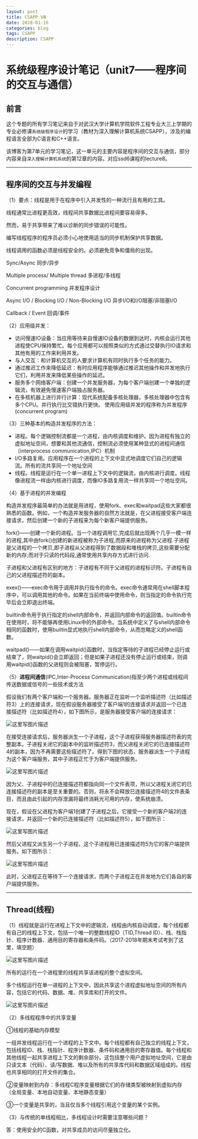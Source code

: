 ```yaml
---
layout: post
title: CSAPP Ⅷ
date: 2018-01-16
categories: blog
tags: CSAPP
description: CSAPP
---
```


# 系统级程序设计笔记（unit7——程序间的交互与通信）

## 前言

这个专题的所有学习笔记来自于对武汉大学计算机学院软件工程专业大三上学期的专业必修课`系统级程序设计`的学习（教材为深入理解计算机系统CSAPP），涉及的编程语言全部为C语言和C++语言。

该博客为第7单元的学习笔记，这一单元的主要内容是程序间的交互与通信，部分内容来自`深入理解计算机系统`的第12章的内容。对应ssd6课程的lecture8。

-------------------
## 程序间的交互与并发编程

（1）要点：线程是用于在程序中引入并发性的一种流行且有用的工具。

线程通常比进程更高效，线程间共享数据比进程间要容易得多。

然而，易于共享带来了难以诊断的同步错误的可能性。

编写线程程序的程序员必须小心地使用适当的同步机制保护共享数据。   

线程调用的函数必须是线程安全的。必须避免竞争和僵局的出现。

Sync/Async		同步/异步

Multiple process/ Multiple thread	多进程/多线程

Concurrent programming			并发程序设计

Async I/O / Blocking I/O / Non-Blocking I/O		异步I/O和I/O阻塞/非阻塞I/O 

Callback / Event	回调/事件 

（2）应用级并发：

- 访问慢速IO设备：当应用等待来自慢速IO设备的数据到达时，内核会运行其他进程使CPU保持繁忙。每个应用都可以按照类似的方式通过交替执行IO请求和其他有用的工作来利用并发。
- 与人交互：和计算机交互的人要求计算机有同时执行多个任务的能力。
- 通过推迟工作来降低延迟：有时应用程序能够通过推迟其他操作和并发地执行它们，利用并发来降低某些操作的延迟。
- 服务多个网络客户端：创建一个并发服务器，为每个客户端创建一个单独的逻辑流，有效避免慢速客户端独占服务器。
- 在多核机器上进行并行计算：现代系统配备多核处理器，多核处理器中包含有多个CPU。并行执行比交错执行更快。
使用应用级并发的程序称为并发程序(concurrent program)

（3）三种基本的构造并发程序的方法：

- 进程。每个逻辑控制流都是一个进程，由内核调度和维护。因为进程有独立的虚拟地址空间，想要和其他流通信，控制流必须使用某种显式的进程间通信（interprocess communication,IPC）机制
- I/O多路复用。应用程序在一个进程的上下文中显式地调度它们自己的逻辑流。所有的流共享同一个地址空间
- 线程。线程是运行在一个单一进程上下文中的逻辑流，由内核进行调度。线程像进程流一样由内核进行调度，而像IO多路复用流一样共享同一个地址空间。

（4）基于进程的并发编程

构造并发程序最简单的办法就是用进程，使用fork、exec和waitpad这些大家都很熟悉的函数。例如，一个构造并发服务器的自然方法就是，在父进程接受客户端连接请求，然后创建一个新的子进程来为每个新客户端提供服务。

fork()——创建一个新的进程。当一个进程调用它,完成后就出现两个几乎一模一样的进程,其中由fork()创建的新进程被称为子进程,而原来的进程称为父进程.子进程是父进程的一个拷贝,即子进程从父进程得到了数据段和堆栈的拷贝,这些需要分配新的内存;而对于只读的代码段,通常使用共享内存方式进行访问. 

子进程和父进程有区别的地方：子进程有不同于父进程的进程标识符。子进程有自己的父进程描述符的副本。

exex()——exec命令用于调用并执行指令的命令。exec命令通常用在shell脚本程序中，可以调用其他的命令。如果在当前终端中使用命令，则当指定的命令执行完毕后会立即退出终端。

builtin命令用于执行指定的shell内部命令，并返回内部命令的返回值。builtin命令在使用时，将不能够再使用Linux中的外部命令。当系统中定义了与shell内部命令相同的函数时，使用builtin显式地执行shell内部命令，从而忽略定义的shell函数。

waitpad()——如果在调用waitpid()函数时，当指定等待的子进程已经停止运行或结束了，则waitpid()会立即返回；但是如果子进程还没有停止运行或结束，则调用waitpid()函数的父进程则会被阻塞，暂停运行。

（5）**进程间通信**(IPC,Inter-Process Communication)指至少两个进程或线程间传送数据或信号的一些技术或方法

假设我们有两个客户端和一个服务器。服务器正在监听一个监听描述符（比如描述符3）上的连接请求，现在假设服务器接受了客户端1的连接请求并返回一个已连接描述符（比如描述符4），如下图所示，是服务器接受客户端的连接请求：

![这里写图片描述](http://img.blog.csdn.net/20180201012754182?watermark/2/text/aHR0cDovL2Jsb2cuY3Nkbi5uZXQvcXFfMzc2NTEzMjU=/font/5a6L5L2T/fontsize/400/fill/I0JBQkFCMA==/dissolve/70/gravity/SouthEast)

在接受连接请求后，服务器派生一个子进程，这个子进程获得服务器描述符表的完整副本。子进程关闭它的副本中的监听描述符3，而父进程关闭它的已连接描述符4的副本，因为不再需要这些描述符了。得到下图的状态，服务器派生一个子进程为这个客户端服务，其中子进程正忙于为客户端提供服务。

![这里写图片描述](http://img.blog.csdn.net/20180201012852193?watermark/2/text/aHR0cDovL2Jsb2cuY3Nkbi5uZXQvcXFfMzc2NTEzMjU=/font/5a6L5L2T/fontsize/400/fill/I0JBQkFCMA==/dissolve/70/gravity/SouthEast)

因为父、子进程中的已连接描述符都指向同一个文件表项，所以父进程关闭它的已连接描述符的副本是至关重要的。否则，将永不会释放已连接描述符4的文件表条目，而且由此引起的内存泄漏将最终消耗光可用的内存，使系统崩溃。

现在，假设在父进程为客户端1创建了子进程之后，它接受一个新的客户端2的连接请求，并返回一个新的已连接描述符（比如描述符5），如下图所示：

![这里写图片描述](http://img.blog.csdn.net/20180201012927069?watermark/2/text/aHR0cDovL2Jsb2cuY3Nkbi5uZXQvcXFfMzc2NTEzMjU=/font/5a6L5L2T/fontsize/400/fill/I0JBQkFCMA==/dissolve/70/gravity/SouthEast)

然后父进程又派生另一个子进程，这个子进程用已连接描述符5为它的客户端提供服务。如下图所示：

![这里写图片描述](http://img.blog.csdn.net/20180201012952512?watermark/2/text/aHR0cDovL2Jsb2cuY3Nkbi5uZXQvcXFfMzc2NTEzMjU=/font/5a6L5L2T/fontsize/400/fill/I0JBQkFCMA==/dissolve/70/gravity/SouthEast)

此时，父进程正在等待下一个连接请求，而两个子进程正在并发地为它们各自的客户端提供服务。

-------------------
## Thread(线程)

（1）线程就是运行在进程上下文中的逻辑流，线程由内核自动调度，每个线程都有自己的线程上下文，包括一个唯一的整数线程ID（TID,Thread ID）、栈、栈指针、程序计数器、通用目的寄存器和条件码。（2017-2018年期末考试考到了这里，填空题）

![这里写图片描述](http://img.blog.csdn.net/20180201013030233?watermark/2/text/aHR0cDovL2Jsb2cuY3Nkbi5uZXQvcXFfMzc2NTEzMjU=/font/5a6L5L2T/fontsize/400/fill/I0JBQkFCMA==/dissolve/70/gravity/SouthEast)

所有的运行在一个进程里的线程共享该进程的整个虚拟空间。 

多个线程运行在单一进程的上下文中，因此共享这个进程虚拟地址空间的所有内容，包括它的代码、数据、堆、共享库和打开的文件。

![这里写图片描述](http://img.blog.csdn.net/20180201013053142?watermark/2/text/aHR0cDovL2Jsb2cuY3Nkbi5uZXQvcXFfMzc2NTEzMjU=/font/5a6L5L2T/fontsize/400/fill/I0JBQkFCMA==/dissolve/70/gravity/SouthEast)

（2）多线程程序中的共享变量

①线程的基础内存模型

一组并发线程运行在一个进程的上下文中。每个线程都有自己独立的线程上下文，包括线程ID、栈、栈指针、程序计数器、条件码和通用目的寄存器值。每个线程和其他线程一起共享进程上下文的剩余部分。这包括整个用户虚拟地址空间，它是由只读文本（代码）、读/写数据、堆以及所有的共享库代码和数据区域组成的。线程也共享相同的打开文件的集合。

②变量映射到内存：多线程C程序变量根据它们的存储类型被映射到虚拟内存（全局变量、本地自动变量、本地静态变量）

③一个变量是共享的，当且仅当多个线程引用这个变量的某个实例。

（3）与传统的单线程相比，多线程设计时需要注意哪些问题？

答：使用安全的C函数，对共享成员的访问尽量独立化。
